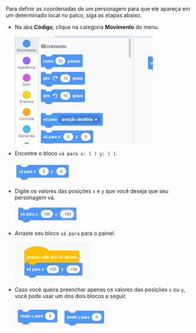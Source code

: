 Para definir as coordenadas de um personagem para que ele apareça em um determinado local no palco, siga as etapas abaixo.

- Na aba **Código**, clique na categoria **Movimento** do menu.
    
    ![categoria movimento](images/motion-menu.png)

- Encontre o bloco ` vá para x: ( ) y: ( ) `.
    
    ![vá para x y](images/goto.png)

- Digite os valores das posições `x` e `y` que você deseja que seu personagem vá.
    
    ![vá para x y preenchido](images/goto_filled.png)

- Arraste seu bloco ` vá para ` para o painel.
    
    ![ir para x y anexado ao bloco](images/use-goto.png)

- Caso você queira preencher apenas os valores das posições `x` ou `y`, você pode usar um dos dois blocos a seguir.
    
    ![definir x](images/setx.png) ![definir y](images/sety.png)